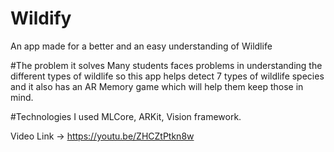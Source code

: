 # Wildify
An app made for a better and an easy understanding of Wildlife

#The problem it solves Many students faces problems in understanding the different types of wildlife so this app helps detect 7 types of wildlife species and it also has an AR Memory game which will help them keep those in mind.

#Technologies I used MLCore, ARKit, Vision framework.

Video Link -> https://youtu.be/ZHCZtPtkn8w
